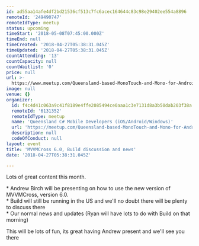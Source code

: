 ```yaml
---
id: ad55aa14afe4df2bd21536cf513c7fc6acec164644c83c98e29402ee554a8896
remoteId: '249490747'
remoteIdType: meetup
status: upcoming
timeStart: '2018-05-08T07:45:00.000Z'
timeEnd: null
timeCreated: '2018-04-27T05:38:31.045Z'
timeUpdated: '2018-04-27T05:38:31.045Z'
countAttending: '13'
countCapacity: null
countWaitlist: '0'
price: null
url: >-
  https://www.meetup.com/Queensland-based-MonoTouch-and-Mono-for-Android/events/249490747/
image: null
venue: {}
organizer:
  id: f4c4d41c063a9c41f8189e4ffe2085494ce0aaa1c3e7131d8a3b50dab203f38a
  remoteId: '6131352'
  remoteIdType: meetup
  name: 'Queensland C# Mobile Developers (iOS/Android/Windows)'
  url: 'https://meetup.com/Queensland-based-MonoTouch-and-Mono-for-Android'
  description: null
  codeOfConduct: null
layout: event
title: 'MVVMCross 6.0, Build discussion and news'
date: '2018-04-27T05:38:31.045Z'

---
```

<p>Lots of great content this month.</p> <p>* Andrew Birch will be presenting on how to use the new version of MVVMCross, version 6.0.<br/>* Build will still be running in the US and we'll no doubt there will be plenty to discuss there<br/>* Our normal news and updates (Ryan will have lots to do with Build on that morning)</p> <p>This will be lots of fun, its great having Andrew present and we'll see you there</p>
